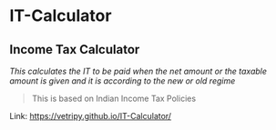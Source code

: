 # IT-Calculator

## Income Tax Calculator

*This calculates the IT to be paid when the net amount or the taxable amount is given and it is according to the new or old regime*

> This is based on Indian Income Tax Policies

Link: https://vetripy.github.io/IT-Calculator/
